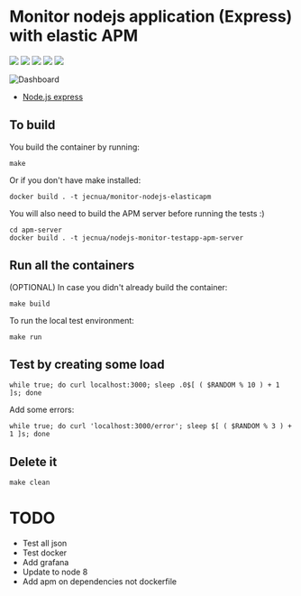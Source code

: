 # Monitor nodejs application (Express) with elastic APM

![](https://img.shields.io/maintenance/yes/2019.svg)
[![](https://images.microbadger.com/badges/image/jecnua/monitor-nodejs-elasticapm.svg)](https://microbadger.com/images/jecnua/monitor-nodejs-elasticapm "Get your own image badge on microbadger.com")
[![](https://images.microbadger.com/badges/version/jecnua/monitor-nodejs-elasticapm.svg)](https://microbadger.com/images/jecnua/monitor-nodejs-elasticapm "Get your own version badge on microbadger.com")
[![](https://images.microbadger.com/badges/commit/jecnua/monitor-nodejs-elasticapm.svg)](https://microbadger.com/images/jecnua/monitor-nodejs-elasticapm "Get your own commit badge on microbadger.com")
[![](https://images.microbadger.com/badges/license/jecnua/monitor-nodejs-elasticapm.svg)](https://microbadger.com/images/jecnua/monitor-nodejs-elasticapm "Get your own license badge on microbadger.com")

![Dashboard](images/kibana_dash.png)

-   [Node.js express](https://www.elastic.co/guide/en/apm/agent/nodejs/current/express.html)

## To build

You build the container by running:

    make

Or if you don't have make installed:

    docker build . -t jecnua/monitor-nodejs-elasticapm

You will also need to build the APM server before running the tests :)

    cd apm-server
    docker build . -t jecnua/nodejs-monitor-testapp-apm-server

## Run all the containers

(OPTIONAL) In case you didn't already build the container:

    make build

To run the local test environment:

    make run

## Test by creating some load

    while true; do curl localhost:3000; sleep .0$[ ( $RANDOM % 10 ) + 1 ]s; done

Add some errors:

    while true; do curl 'localhost:3000/error'; sleep $[ ( $RANDOM % 3 ) + 1 ]s; done

## Delete it

    make clean

# TODO

-   Test all json
-   Test docker
-   Add grafana
-   Update to node 8
-   Add apm on dependencies not dockerfile
